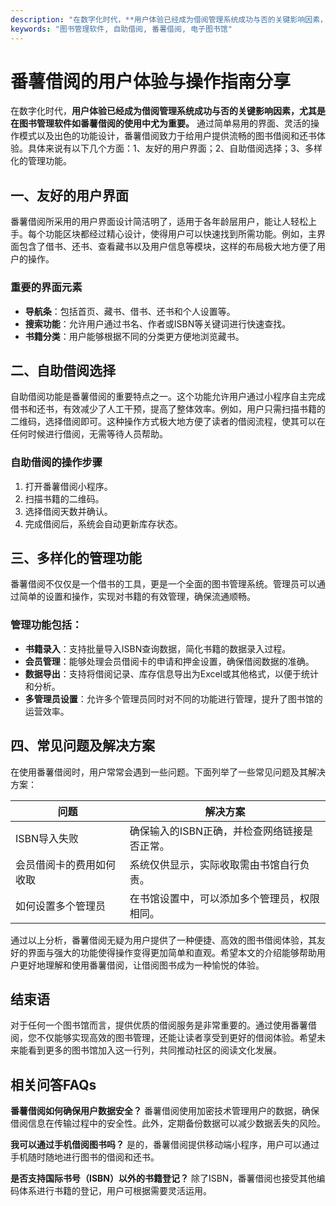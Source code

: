 ```yaml
---
description: "在数字化时代，**用户体验已经成为借阅管理系统成功与否的关键影响因素，尤其是在图书管理软件如番薯借阅的使用中尤为重要。** 通过简单易用的界面、灵活的操作模式以及出色的功能设计，番薯借阅致力于给用户提供流畅的图书借阅和还书体验。具体来说有以下几个方面：1、友好的用户界面；2、自助借阅选择；3、多样化的管理功能。"
keywords: "图书管理软件, 自助借阅, 番薯借阅, 电子图书馆"
---
```

# 番薯借阅的用户体验与操作指南分享

在数字化时代，**用户体验已经成为借阅管理系统成功与否的关键影响因素，尤其是在图书管理软件如番薯借阅的使用中尤为重要。** 通过简单易用的界面、灵活的操作模式以及出色的功能设计，番薯借阅致力于给用户提供流畅的图书借阅和还书体验。具体来说有以下几个方面：1、友好的用户界面；2、自助借阅选择；3、多样化的管理功能。

## 一、友好的用户界面

番薯借阅所采用的用户界面设计简洁明了，适用于各年龄层用户，能让人轻松上手。每个功能区块都经过精心设计，使得用户可以快速找到所需功能。例如，主界面包含了借书、还书、查看藏书以及用户信息等模块，这样的布局极大地方便了用户的操作。

### 重要的界面元素
- **导航条**：包括首页、藏书、借书、还书和个人设置等。
- **搜索功能**：允许用户通过书名、作者或ISBN等关键词进行快速查找。
- **书籍分类**：用户能够根据不同的分类更方便地浏览藏书。

## 二、自助借阅选择

自助借阅功能是番薯借阅的重要特点之一。这个功能允许用户通过小程序自主完成借书和还书，有效减少了人工干预，提高了整体效率。例如，用户只需扫描书籍的二维码，选择借阅即可。这种操作方式极大地方便了读者的借阅流程，使其可以在任何时候进行借阅，无需等待人员帮助。

### 自助借阅的操作步骤
1. 打开番薯借阅小程序。
2. 扫描书籍的二维码。
3. 选择借阅天数并确认。
4. 完成借阅后，系统会自动更新库存状态。

## 三、多样化的管理功能

番薯借阅不仅仅是一个借书的工具，更是一个全面的图书管理系统。管理员可以通过简单的设置和操作，实现对书籍的有效管理，确保流通顺畅。

### 管理功能包括：
- **书籍录入**：支持批量导入ISBN查询数据，简化书籍的数据录入过程。
- **会员管理**：能够处理会员借阅卡的申请和押金设置，确保借阅数据的准确。
- **数据导出**：支持将借阅记录、库存信息导出为Excel或其他格式，以便于统计和分析。
- **多管理员设置**：允许多个管理员同时对不同的功能进行管理，提升了图书馆的运营效率。

## 四、常见问题及解决方案

在使用番薯借阅时，用户常常会遇到一些问题。下面列举了一些常见问题及其解决方案：

| 问题                    | 解决方案                             |
|-----------------------|------------------------------------|
| ISBN导入失败              | 确保输入的ISBN正确，并检查网络链接是否正常。   |
| 会员借阅卡的费用如何收取      | 系统仅供显示，实际收取需由书馆自行负责。           |
| 如何设置多个管理员         | 在书馆设置中，可以添加多个管理员，权限相同。        |

通过以上分析，番薯借阅无疑为用户提供了一种便捷、高效的图书借阅体验，其友好的界面与强大的功能使得操作变得更加简单和直观。希望本文的介绍能够帮助用户更好地理解和使用番薯借阅，让借阅图书成为一种愉悦的体验。

## 结束语

对于任何一个图书馆而言，提供优质的借阅服务是非常重要的。通过使用番薯借阅，您不仅能够实现高效的图书管理，还能让读者享受到更好的借阅体验。希望未来能看到更多的图书馆加入这一行列，共同推动社区的阅读文化发展。

## 相关问答FAQs

**番薯借阅如何确保用户数据安全？**
番薯借阅使用加密技术管理用户的数据，确保借阅信息在传输过程中的安全性。此外，定期备份数据可以减少数据丢失的风险。

**我可以通过手机借阅图书吗？**
是的，番薯借阅提供移动端小程序，用户可以通过手机随时随地进行图书的借阅和还书。

**是否支持国际书号（ISBN）以外的书籍登记？**
除了ISBN，番薯借阅也接受其他编码体系进行书籍的登记，用户可根据需要灵活运用。
